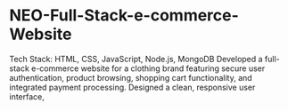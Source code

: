 # NEO-Full-Stack-e-commerce-Website
Tech Stack: HTML, CSS, JavaScript, Node.js, MongoDB Developed a full-stack e-commerce website for a clothing brand featuring secure user authentication, product browsing, shopping cart functionality, and integrated payment processing. Designed a clean, responsive user interface,
